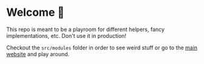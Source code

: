# Welcome 👋

This repo is meant to be a playroom for different helpers, fancy implementations, etc. Don't use it in production!

Checkout the `src/modules` folder in order to see weird stuff or go to the [main website](https://code.pavelkeyzik.com/) and play around.
